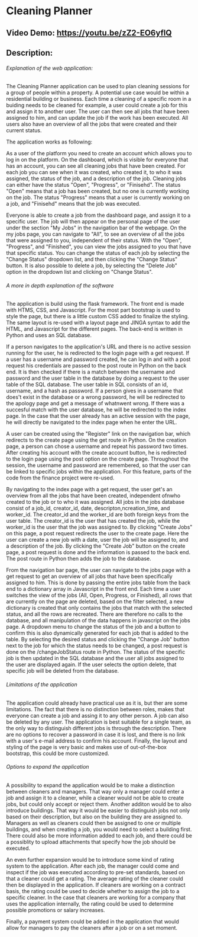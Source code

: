 # Cleaning Planner
## Video Demo: https://youtu.be/zZ2-EO6yflQ
## Description:

###### Explanation of the web application:

The Cleaning Planner application can be used to plan cleaning sessions for a group of people within a property.
A potential use case would be within a residential building or business. Each time a cleaning of a specific room
in a buiding needs to be cleaned for example, a user could create a job for this and assign it to another user.
The user can then see all jobs that have been assigned to him, and can update the job if the work has been executed.
All users also have an overview of all the jobs that were created and their current status.

The application works as following:

As a user of the platform you need to create an account which allows you to log in on the platform. On the dashboard,
which is visible for everyone that has an account, you can see all cleaning jobs that have been created. For each job
you can see when it was created, who created it, to who it was assigned, the status of the job, and a description of
the job. Cleaning jobs can either have the status "Open", "Progress", or "Finisehd". The status "Open" means that a job
has been created, but no one is currently working on the job. The status "Progress" means that a user is currently
working on a job, and "Finisehd" means that the job was executed.

Everyone is able to create a job from the dashboard page, and assign it to a specific user. The job will then appear on
the personal page of the user under the section "My Jobs" in the navigation bar of the webpage. On the my jobs page,
you can navigate to "All", to see an overview of all the jobs that were assigned to you, independent of their status.
With the "Open", "Progress", and "Finished", you can view the jobs assigned to you that have that specific status. You
can change the status of each job by selecting the "Change Status" dropdown list, and then clicking the "Change Status"
button. It is also possible to delete a job, by selecting the "Delete Job" option in the dropdown list and clicking on
"Change Status".

###### A more in depth explanation of the software

The application is build using the flask framework. The front end is made with HTMS, CSS, and Javascript. For the most
part bootstrap is used to style the page, but there is a little custom CSS added to finalize the styling. The same layout
is re-used with a layout page and JINGA syntax to add the HTML, and Javascript for the different pages. The back-end
is written in Python and uses an SQL database.

If a person navigates to the application's URL and there is no active session running for the user, he is redirected to
the login page with a get request. If a user has a username and password created, he can log in and with a post request
his credentials are passed to the post route in Python on the back end. It is then checked if there is a match between
the username and password and the user table in the database by doing a request to the user table of the SQL database.
The user table in SQL consists of an id, username, and a hash as password. If a person gives in a username that does't
exist in the database or a wrong password, he will be redirected to the apology page and get a message of whatnwent wrong.
If there was a succesful match with the user database, he will be redirected to the index page. In the case that the
user already has an active session with the page, he will directly be navigated to the index page when he enter the
URL.

A user can be created using the "Register" link on the navigation bar, which redirects to the create page using the get
route in Python. On the creation page, a person can chose a username and repeat his password two times. After creating
his account with the create account button, he is redirected to the login page using the post option on the create page.
Throughout the session, the username and password are remembered, so that the user can be linked to specific jobs within
the application. For this feature, parts of the code from the finance project were re-used.

By navigating to the index page with a get request, the user get's an overview from all the jobs that have been
created, independent ofnwho created to the job or to who it was assigned. All jobs in the jobs database consist
of a job_id, creator_id, date, descripton,ncreation_time, and worker_id. The creator_id and the worker_id are both
foreign keys from the user table. The creator_id is the user that has created the job, while the worker_id is the
user that the job was assigned to. By clicking "Create Jobs" on this page, a post request redirects the user to the
create page. Here the user can create a new job with a date, user the job will be assigned to, and a description of
the job. By clicking the "Create Job" button on the create page, a post request is done and the  information is passed
to the back end. The post route in Python then adds the job to the database.

From the navigation bar page, the user can navigate to the jobs page with a get request to get an overview of all jobs that
have been specifically assigned to him. This is done by passing the entire jobs table from the back end to a dictionary array
in Javascript in the front end. Each time a user switches the view of the jobs (All, Open, Progress, or Finished), all
rows that are currently on the page are deleted, based on the filter selected, a new dictionary is created that only
contains the jobs that match with the selected status, and all the rows are recreated. There are therefore no calls to
the database, and all manipulation of the data happens in javascript on the jobs page. A dropdown menu to change the status
of the job and a button to confirm this is also dynamically generated for each job that is added to the table. By selecting
the desired status and clicking the "Change Job" button next to the job for which the status needs to be changed, a post request
is done on the /changeJobStatus route in Python. The status of the specific job is then updated in the SQL database and the user
all jobs assigned to the user are displayed again. If the user selects the option delete, that specific job will be deleted from
the database.

###### Limitations of the application

The application could already have practical use as it is, but ther are some limitations. The fact that there is no
distinction between roles, makes that everyone can create a job and assing it to any other person. A job can also be
deleted by any user. The application is best suitable for a single team, as the only way to distinguish different jobs
is through the description. There are no options to recover a password in case it is lost, and there is no link with a
user's e-mail address to confirm his account. Finally, the layout and styling of the page is very basic and makes use
of out-of-the-box bootstrap, this could be more customized.

###### Options to expand the application

A possibility to expand the application would be to make a distinction between cleaners and managers. That way only
a manager could enter a job and assign it to a cleaner, while a cleaner would not be able to create jobs, but could
only accept or reject them. Another additon would be to also introduce buildings. That way it would be easier to
distinguish jobs not only based on their description, but also on the building they are assigned to. Managers as
well as cleaners could then be assigned to one or multiple buildings, and when creating a job, you would need to
select a building first. There could also be more information added to each job, and there could be a possiblity
to upload attachments that specify how the job should be executed.

An even further expansion would be to introduce some kind of rating system to the application. After each job,
the manager could come and inspect if the job was executed according to pre-set standards, based on that a cleaner
could get a rating. The average rating of the cleaner could then be displayed in the application. If cleaners are
working on a contract basis, the rating could be used to decide whether to assign the job to a specific cleaner. In
the case that cleaners are working for a company that uses the application internally, the rating could be used to
determine possible promotions or salary increases.

Finally, a payment system could be added in the application that would allow for managers to pay the cleaners after
a job or on a set moment.